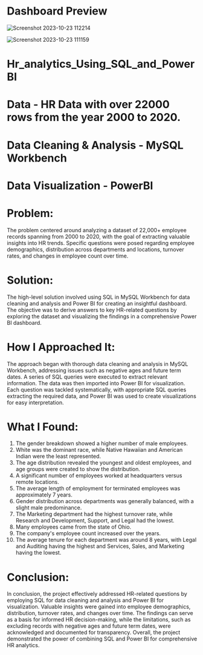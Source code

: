 # Dashboard Preview
![Screenshot 2023-10-23 112214](https://github.com/ipratik35/Hr_analytics_Using_SQL_and_PowerBI/assets/125380171/c84ad117-4a04-49e3-bbb8-906eaa1bf849)

![Screenshot 2023-10-23 111159](https://github.com/ipratik35/Hr_analytics_Using_SQL_and_PowerBI/assets/125380171/bc2b906c-90e0-4936-b458-fcb2f4627c06)

# Hr_analytics_Using_SQL_and_PowerBI
# Data - HR Data with over 22000 rows from the year 2000 to 2020.
# Data Cleaning & Analysis - MySQL Workbench
# Data Visualization - PowerBI


# Problem:
The problem centered around analyzing a dataset of 22,000+ employee records spanning from 2000 to 2020, 
with the goal of extracting valuable insights into HR trends. 
Specific questions were posed regarding employee demographics, distribution across departments and locations, turnover rates, and changes in employee count over time.

# Solution:
The high-level solution involved using SQL in MySQL Workbench for data cleaning and analysis and Power BI for creating an insightful dashboard. 
The objective was to derive answers to key HR-related questions by exploring the dataset and visualizing the findings in a comprehensive Power BI dashboard.

# How I Approached It:
The approach began with thorough data cleaning and analysis in MySQL Workbench, addressing issues such as negative ages and future term dates. 
A series of SQL queries were executed to extract relevant information. The data was then imported into Power BI for visualization. 
Each question was tackled systematically, with appropriate SQL queries extracting the required data, and Power BI was used to create visualizations for easy interpretation.


# What I Found:

1. The gender breakdown showed a higher number of male employees.
2. White was the dominant race, while Native Hawaiian and American Indian were the least represented.
3. The age distribution revealed the youngest and oldest employees, and age groups were created to show the distribution.
4. A significant number of employees worked at headquarters versus remote locations.
5. The average length of employment for terminated employees was approximately 7 years.
6. Gender distribution across departments was generally balanced, with a slight male predominance.
7. The Marketing department had the highest turnover rate, while Research and Development, Support, and Legal had the lowest.
8. Many employees came from the state of Ohio.
9. The company's employee count increased over the years.
10. The average tenure for each department was around 8 years, with Legal and Auditing having the highest and Services, Sales, and Marketing having the lowest.


# Conclusion:
In conclusion, the project effectively addressed HR-related questions by employing SQL for data cleaning and analysis and Power BI for visualization. Valuable insights were gained into employee demographics, distribution, turnover rates, and changes over time. 
The findings can serve as a basis for informed HR decision-making, while the limitations, such as excluding records with negative ages and future term dates, were acknowledged and documented for transparency. Overall, the project demonstrated the power of combining SQL and Power BI for comprehensive HR analytics.

